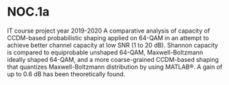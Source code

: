 # NOC.1a
IT course project year 2019-2020
A comparative analysis of capacity of CCDM-based probabilistic shaping applied on 64-QAM in an attempt to achieve better channel capacity at low SNR (1 to 20 dB). Shannon capacity is compared to equiprobable unshaped 64-QAM, Maxwell-Boltzmann ideally shaped 64-QAM, and a more coarse-grained CCDM-based shaping that quantizes Maxwell-Boltzmann distribution by using MATLAB®. A gain of up to 0.6 dB has been theoretically found.